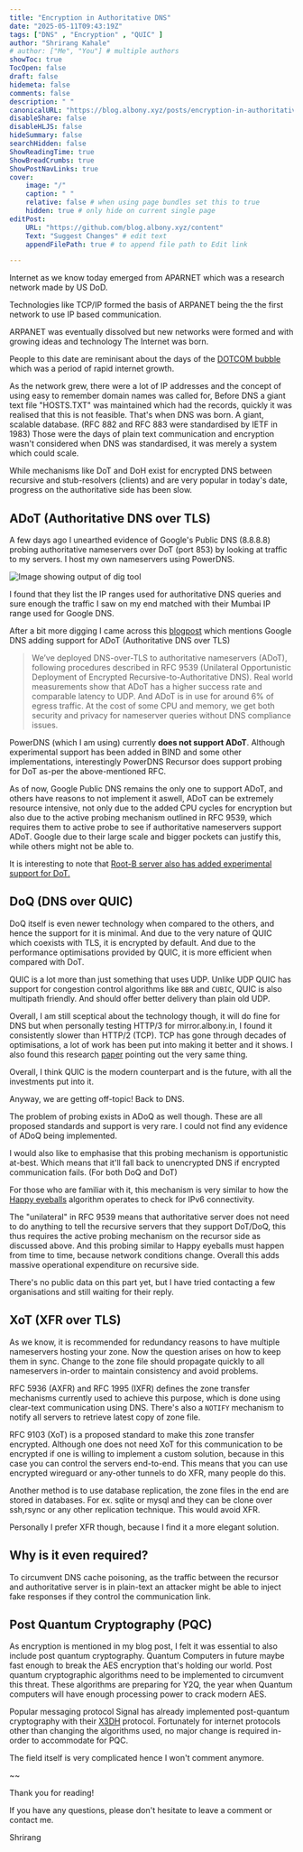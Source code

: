 ```yaml
---
title: "Encryption in Authoritative DNS"
date: "2025-05-11T09:43:19Z"
tags: ["DNS" , "Encryption" , "QUIC" ]
author: "Shrirang Kahale"
# author: ["Me", "You"] # multiple authors
showToc: true
TocOpen: false
draft: false
hidemeta: false
comments: false
description: " "
canonicalURL: "https://blog.albony.xyz/posts/encryption-in-authoritative-dns"
disableShare: false
disableHLJS: false
hideSummary: false
searchHidden: false
ShowReadingTime: true
ShowBreadCrumbs: true
ShowPostNavLinks: true
cover:
    image: "/"
    caption: " "
    relative: false # when using page bundles set this to true
    hidden: true # only hide on current single page
editPost:
    URL: "https://github.com/blog.albony.xyz/content"
    Text: "Suggest Changes" # edit text
    appendFilePath: true # to append file path to Edit link

---
```



Internet as we know today emerged from APARNET which was a research network made by US DoD. 

Technologies like TCP/IP formed the basis of ARPANET being the the first network to use IP based communication. 

ARPANET was eventually dissolved but new networks were formed and with growing ideas and technology The Internet was born.

People to this date are reminisant about the days of the [DOTCOM bubble](https://en.wikipedia.org/wiki/Dot-com_bubble) which was a period of rapid internet growth. 


As the network grew, there were a lot of IP addresses and the concept of using easy to remember domain names was called for, Before DNS a giant text file "HOSTS.TXT" was maintained which had the records, quickly it was realised that this is not feasible. That's when DNS was born. A giant, scalable database. (RFC 882 and RFC 883 were standardised by IETF in 1983)
Those were the days of plain text communication and encryption wasn't considered when DNS was standardised, it was merely a system which could scale. 

While mechanisms like DoT and DoH exist for encrypted DNS between recursive and stub-resolvers (clients) and are very popular in today's date, progress on the authoritative side has been slow.

## ADoT (Authoritative DNS over TLS)



A few days ago I unearthed evidence of Google's Public DNS (8.8.8.8) probing authoritative nameservers over DoT (port 853) by looking at traffic to my servers. I host my own nameservers using PowerDNS.

![Image showing output of dig tool](/image_2025-05-11T09-39-18Z.png)

I found that they list the IP ranges used for authoritative DNS queries and sure enough the traffic I saw on my end matched with their Mumbai IP range used for Google DNS. 

After a bit more digging I came across this [blogpost](https://security.googleblog.com/2024/03/) which mentions Google DNS adding support for ADoT (Authoritative DNS over TLS) 

>  We’ve deployed DNS-over-TLS to authoritative nameservers (ADoT), following procedures described in RFC 9539 (Unilateral Opportunistic Deployment of Encrypted Recursive-to-Authoritative DNS). 
 Real world measurements show that ADoT has a higher success rate and comparable latency to UDP. And ADoT is in use for around 6% of egress traffic. At the cost of some CPU and memory, we get both security and privacy for nameserver queries without DNS compliance issues.

PowerDNS (which I am using) currently **does not support ADoT**. Although experimental support has been added in BIND and some other implementations, interestingly PowerDNS Recursor does support probing for DoT as-per the above-mentioned RFC.

As of now, Google Public DNS remains the only one to support ADoT, and others have reasons to not implement it aswell, ADoT can be extremely resource intensive, not only due to the added CPU cycles for encryption but also due to the active probing mechanism outlined in RFC 9539, which requires them to active probe to see if authoritative nameservers support ADoT. Google due to their large scale and bigger pockets can justify this, while others might not be able to. 

It is interesting to note that [Root-B server also has added experimental support for DoT. ](https://b.root-servers.org/news/2023/02/28/tls.html)


## DoQ (DNS over QUIC)

 DoQ itself is even newer technology when compared to the others, and hence the support for it is minimal. 
And due to the very nature of QUIC which coexists with TLS, it is encrypted by default. And due to the performance optimisations provided by QUIC, it is more efficient when compared with DoT. 
 
QUIC is a lot more than just something that uses UDP. Unlike UDP QUIC has support for congestion control algorithms like `BBR` and `CUBIC`, QUIC is also multipath friendly. And should offer better delivery than plain old UDP. 

Overall, I am still sceptical about the technology though, it will do fine for DNS but when personally testing HTTP/3 for mirror.albony.in, I found it consistently slower than HTTP/2 (TCP). TCP has gone through decades of optimisations, a lot of work has been put into making it better and it shows. I also found this research [paper](https://arxiv.org/pdf/2310.09423) pointing out the very same thing.

Overall, I think QUIC is the modern counterpart and is the future, with all the investments put into it. 

Anyway, we are getting off-topic! Back to DNS. 

The problem of probing exists in ADoQ as well though. These are all proposed standards and support is very rare. I could not find any evidence of ADoQ being implemented.

I would also like to emphasise that this probing mechanism is opportunistic at-best. Which means that it'll fall back to unencrypted DNS if encrypted communication fails.  (For both DoQ and DoT)

For those who are familiar with it, this mechanism is very similar to how the [Happy eyeballs](https://en.wikipedia.org/wiki/Happy_Eyeballs) algorithm operates to check for IPv6 connectivity. 

The "unilateral" in  RFC 9539 means that authoritative server does not need to do anything to tell the recursive servers that they support DoT/DoQ, this thus requires the active probing mechanism on the recursor side as discussed above.  And this probing similar to Happy eyeballs must happen from time to time, because network conditions change. Overall this adds massive operational expenditure on recursive side. 

There's no public data on this part yet, but I have tried contacting a few organisations and still waiting for their reply. 

## XoT (XFR over TLS)

As we know, it is recommended for redundancy reasons to have multiple nameservers hosting your zone. 
Now the question arises on how to keep them in sync. Change to the zone file should propagate quickly to all nameservers in-order to maintain consistency and avoid problems. 

RFC 5936 (AXFR) and RFC 1995 (IXFR) defines the zone transfer mechanisms currently used to achieve this purpose, which is done using clear-text communication using DNS. 
There's also a `NOTIFY` mechanism to notify all servers to retrieve latest copy of zone file. 

RFC 9103 (XoT) is a proposed standard to make this zone transfer encrypted. Although one does not need XoT for this communication to be encrypted if one is willing to implement a custom solution, because in this case you can control the servers end-to-end.
This means that you can use encrypted wireguard or any-other tunnels to do XFR, many people do this. 

Another method is to use database replication, the zone files in the end are stored in databases. For ex. sqlite or mysql and they can be clone over ssh,rsync or any other replication technique. This would avoid XFR. 

Personally I prefer XFR though, because I find it a more elegant solution. 

## Why is it even required?

To circumvent DNS cache poisoning, as the traffic between the recursor and authoritative server is in plain-text an attacker might be able to inject fake responses if they control the communication link. 

## Post Quantum Cryptography (PQC)

As encryption is mentioned in my blog post, I felt it was essential to also include post quantum cryptography. Quantum Computers in future maybe fast enough to break the AES encryption that's holding our world. Post quantum cryptographic algorithms need to be implemented to circumvent this threat. These algorithms are preparing for Y2Q, the year when Quantum computers will have enough processing power to crack modern AES. 

Popular messaging protocol Signal has already implemented post-quantum cryptography with their [X3DH](https://signal.org/docs/specifications/x3dh/) protocol. Fortunately for internet protocols other than changing the algorithms used, no major change is required in-order to accommodate for PQC.

The field itself is very complicated hence I won't comment anymore. 


~~ 

Thank you for reading! 


If you have any questions, please don't hesitate to leave a comment or contact me.

Shrirang




